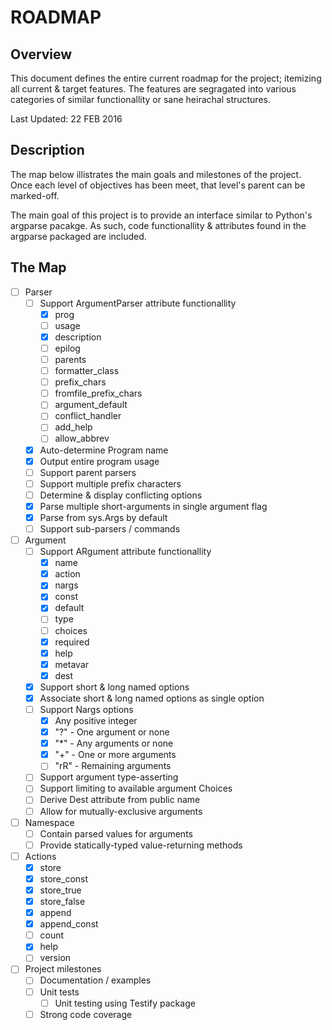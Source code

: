 # ROADMAP
## Overview
This document defines the entire current roadmap for the project; itemizing
all current & target features. The features are segragated into various
categories of similar functionallity or sane heirachal structures.

Last Updated: 22 FEB 2016

## Description
The map below illistrates the main goals and milestones of the project. Once 
each level of objectives has been meet, that level's parent can be marked-off.

The main goal of this project is to provide an interface similar to Python's
argparse pacakge. As such, code functionallity & attributes found in the
argparse packaged are included.

## The Map
- [ ] Parser
    - [ ] Support ArgumentParser attribute functionallity
        - [x] prog
        - [ ] usage
        - [x] description
        - [ ] epilog
        - [ ] parents
        - [ ] formatter_class
        - [ ] prefix_chars
        - [ ] fromfile_prefix_chars
        - [ ] argument_default
        - [ ] conflict_handler
        - [ ] add_help
        - [ ] allow_abbrev
    - [x] Auto-determine Program name
    - [x] Output entire program usage
    - [ ] Support parent parsers
    - [ ] Support multiple prefix characters
    - [ ] Determine & display conflicting options
    - [x] Parse multiple short-arguments in single argument flag
    - [x] Parse from sys.Args by default
    - [ ] Support sub-parsers / commands
- [ ] Argument
    - [ ] Support ARgument attribute functionallity
        - [x] name
        - [x] action
        - [x] nargs
        - [x] const
        - [x] default
        - [ ] type
        - [ ] choices
        - [x] required
        - [x] help
        - [x] metavar
        - [x] dest
    - [x] Support short & long named options
    - [x] Associate short & long named options as single option
    - [ ] Support Nargs options
        - [x] Any positive integer
        - [x] "?" - One argument or none
        - [x] "*" - Any arguments or none
        - [x] "+" - One or more arguments
        - [ ] "rR" - Remaining arguments
    - [ ] Support argument type-asserting
    - [ ] Support limiting to available argument Choices
    - [ ] Derive Dest attribute from public name
    - [ ] Allow for mutually-exclusive arguments
- [ ] Namespace
    - [ ] Contain parsed values for arguments
    - [ ] Provide statically-typed value-returning methods
- [ ] Actions
    - [x] store
    - [x] store_const
    - [x] store_true
    - [x] store_false
    - [x] append
    - [x] append_const
    - [ ] count
    - [x] help
    - [ ] version
- [ ] Project milestones
    - [ ] Documentation / examples
    - [ ] Unit tests
        - [ ] Unit testing using Testify package
    - [ ] Strong code coverage
